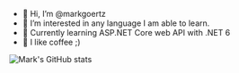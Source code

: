 - 👋 Hi, I’m @markgoertz
- 👀 I’m interested in any language I am able to learn.
- 🌱 Currently learning ASP.NET Core web API with .NET 6 
- 💞️ I like coffee ;)

![Mark's GitHub stats](https://github-readme-stats.vercel.app/api?username=markgoertz&show_icons=true&theme=radical)

        
<!---
markgoertz/markgoertz is a ✨ special ✨ repository because its `README.md` (this file) appears on your GitHub profile.
You can click the Preview link to take a look at your changes.
--->
